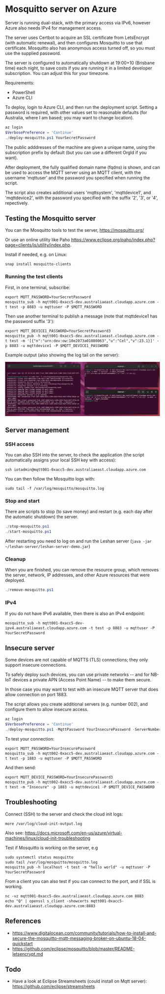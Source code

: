 Mosquitto server on Azure
=========================

Server is running dual-stack, with the primary access via IPv6, however Azure also needs IPv4 for management access.

The server uses Certbot to acquire an SSL certificate from LetsEncrypt (with automatic renewal), and then configures Mosquitto to
use that certificate. Mosquitto also has anonymous access turned off, so you must use the supplied password.

The server is configured to automatically shutdown at 19:00+10 (Brisbane time) each night, to save costs if you are running it
in a limited developer subscription. You can adjust this for your timezone.

Requirements:
* PowerShell
* Azure CLI

To deploy, login to Azure CLI, and then run the deployment script. Setting a password is required, with other values set to
reasonable defaults (for Australia, where I am based; you may want to change location).

```powershell
az login
$VerbosePreference = 'Continue'
./deploy-mosquitto.ps1 YourSecretPassword
```

The public adddresses of the machine are given a unique name, using the subscription prefix by default (but you can use a different OrgId if you want).

After deployment, the fully qualified domain name (fqdns) is shown, and can be used to access the MQTT server using an MQTT client, with the username 'mqttuser' and the password you specified when running the script.

The script also creates additional users 'mqttsystem', 'mqttdevice1', and 'mqttdevice2', with the password you specified with the suffix '2', '3', or '4', repectively.

Testing the Mosquitto server
----------------------------

You can the Mosquitto tools to test the server, https://mosquitto.org/

Or use an online utility like Paho https://www.eclipse.org/paho/index.php?page=clients/js/utility/index.php.

Install if needed, e.g. on Linux:

```shell
snap install mosquitto-clients
```

### Running the test clients

First, in one terminal, subscribe:

```shell
export MQTT_PASSWORD=YourSecretPassword
mosquitto_sub -h mqtt001-0xacc5-dev.australiaeast.cloudapp.azure.com -t test -p 8883 -u mqttuser -P $MQTT_PASSWORD
```

Then use another terminal to publish a message (note that mqttdevice1 has the password suffix '3'):

```shell
export MQTT_DEVICE1_PASSWORD=YourSecretPassword3
mosquitto_pub -h mqtt001-0xacc5-dev.australiaeast.cloudapp.azure.com -t test -m '[{"n":"urn:dev:ow:10e2073a01080063","u":"Cel","v":23.1}]' -p 8883 -u mqttdevice1 -P $MQTT_DEVICE1_PASSWORD
```

Example output (also showing the log tail on the server):

![Mosquitto test](pics/mosquitto-test.png)


Server management
-----------------

### SSH access

You can also SSH into the server, to check the application (the script automatically assigns your local SSH key with access):

```
ssh iotadmin@mqtt001-0xacc5-dev.australiaeast.cloudapp.azure.com
```

You can then follow the Mosquitto logs with:

```
sudo tail -f /var/log/mosquitto/mosquitto.log
```

### Stop and start

There are scripts to stop (to save money) and restart (e.g. each day after the automatic shutdown) the server.

```powershell
./stop-mosquitto.ps1
./start-mosquitto.ps1
```

After restarting you need to log on and run the Leshan server (`java -jar ~/leshan-server/leshan-server-demo.jar`)

### Cleanup

When you are finished, you can remove the resource group, which removes the server, network, IP addresses, and other Azure resources
that were deployed.

```powershell
./remove-mosquitto.ps1
```

### IPv4

If you do not have IPv6 available, then there is also an IPv4 endpoint:

```shell
mosquitto_sub -h mqtt001-0xacc5-dev-ipv4.australiaeast.cloudapp.azure.com -t test -p 8883 -u mqttuser -P YourSecretPassword
```

Insecure server
---------------

Some devices are not capable of MQTTS (TLS) connections; they only support insecure connections.

To safely deploy such devices, you can use private networks -- and for NB-IoT devices a private APN (Access Point Name) -- to make them secure.

In those case you may want to test with an insecure MQTT server that does allow connection on port 1883.

The script allows you create additional servers (e.g. number 002), and configure them to allow insecure access.

```powershell
az login
$VerbosePreference = 'Continue'
./deploy-mosquitto.ps1 -MqttPassword YourInsecurePassword -ServerNumber 2 -AllowInsecure
```

To test your connection:

```shell
export MQTT_PASSWORD=YourInsecurePassword
mosquitto_sub -h mqtt002-0xacc5-dev.australiaeast.cloudapp.azure.com -t test -p 1883 -u mqttuser -P $MQTT_PASSWORD
```

And then send:

```shell
export MQTT_DEVICE_PASSWORD=YourInsecurePassword3
mosquitto_pub -h mqtt002-0xacc5-dev.australiaeast.cloudapp.azure.com -t test -m "Insecure" -p 1883 -u mqttdevice1 -P $MQTT_DEVICE_PASSWORD
```


Troubleshooting
---------------

Connect (SSH) to the server and check the cloud init logs:

```shell
more /var/log/cloud-init-output.log
```

Also see: https://docs.microsoft.com/en-us/azure/virtual-machines/linux/cloud-init-troubleshooting

Test if Mosquitto is working on the server, e.g

```shell
sudo systemctl status mosquitto
sudo tail /var/log/mosquitto/mosquitto.log
mosquitto_pub -h localhost -t test -m "hello world" -u mqttuser -P YourSecretPassword
```

From a client you can also test if you can connect to the port, and if SSL is working.

```shell
nc -vz mqtt001-0xacc5-dev.australiaeast.cloudapp.azure.com 8883
echo "Q" | openssl s_client -showcerts mqtt001-0xacc5-dev.australiaeast.cloudapp.azure.com:8883
```


References
----------

* https://www.digitalocean.com/community/tutorials/how-to-install-and-secure-the-mosquitto-mqtt-messaging-broker-on-ubuntu-18-04-quickstart
* https://github.com/eclipse/mosquitto/blob/master/README-letsencrypt.md


Todo
----

* Have a look at Eclipse Streamsheets (could install on Mqtt server): https://github.com/eclipse/streamsheets
